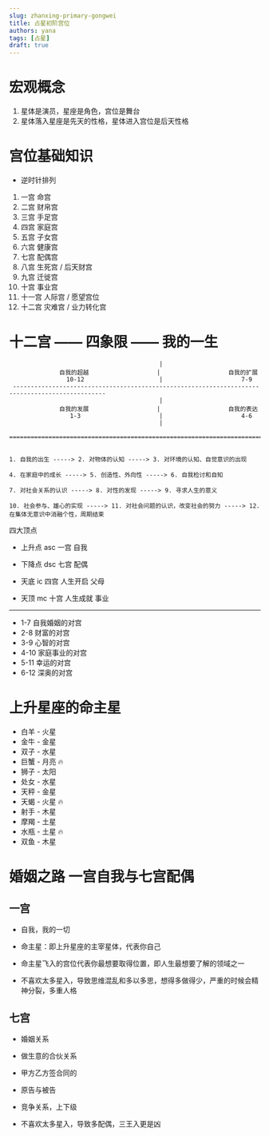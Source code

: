 ```yaml
---
slug: zhanxing-primary-gongwei
title: 占星初阶宫位
authors: yana
tags: [占星]
draft: true
---
```


# 宏观概念

1. 星体是演员，星座是角色，宫位是舞台
2. 星体落入星座是先天的性格，星体进入宫位是后天性格

# 宫位基础知识

- 逆时针排列

1. 一宫 命宫
2. 二宫 财帛宫
3. 三宫 手足宫
4. 四宫 家庭宫
5. 五宫 子女宫
6. 六宫 健康宫
7. 七宫 配偶宫
8. 八宫 生死宫 / 后天财宫
9. 九宫 迁徙宫
10. 十宫 事业宫
11. 十一宫 人际宫 / 愿望宫位
12. 十二宫 灾难宫 / 业力转化宫

# 十二宫 —— 四象限 —— 我的一生

```text
                                          |
              自我的超越                   |                   自我的扩展
                10-12                     |                      7-9
 ------------------------------------------------------------------------------------------------
                                          |
              自我的发展                   |                   自我的表达
                 1-3                      |                      4-6
                                          |

===================================================================================================


1. 自我的出生 -----> 2. 对物体的认知 -----> 3. 对环境的认知、自觉意识的出现

4. 在家庭中的成长 -----> 5. 创造性、外向性 -----> 6. 自我检讨和自知

7. 对社会关系的认识 -----> 8. 对性的发现 -----> 9. 寻求人生的意义

10. 社会参与、雄心的实现 -----> 11. 对社会问题的认识，改变社会的努力 -----> 12. 在集体无意识中消融个性，周期结束

```

四大顶点

- 上升点 asc 一宫 自我
- 下降点 dsc 七宫 配偶

- 天底 ic 四宫 人生开启 父母
- 天顶 mc 十宫 人生成就 事业

---

- 1-7 自我婚姻的对宫
- 2-8 财富的对宫
- 3-9 心智的对宫
- 4-10 家庭事业的对宫
- 5-11 幸运的对宫
- 6-12 深奥的对宫

# 上升星座的命主星

- 白羊 - 火星
- 金牛 - 金星
- 双子 - 水星
- 巨蟹 - 月亮 🔥
- 狮子 - 太阳
- 处女 - 水星
- 天秤 - 金星
- 天蝎 - 火星 🔥
- 射手 - 木星
- 摩羯 - 土星
- 水瓶 - 土星 🔥
- 双鱼 - 木星

# 婚姻之路 一宫自我与七宫配偶

## 一宫

- 自我，我的一切
- 命主星：即上升星座的主宰星体，代表你自己
- 命主星飞入的宫位代表你最想要取得位置，即人生最想要了解的领域之一

- 不喜欢太多星入，导致思维混乱和多以多思，想得多做得少，严重的时候会精神分裂，多重人格

## 七宫

- 婚姻关系
- 做生意的合伙关系
- 甲方乙方签合同的
- 原告与被告
- 竞争关系，上下级

- 不喜欢太多星入，导致多配偶，三王入更是凶
